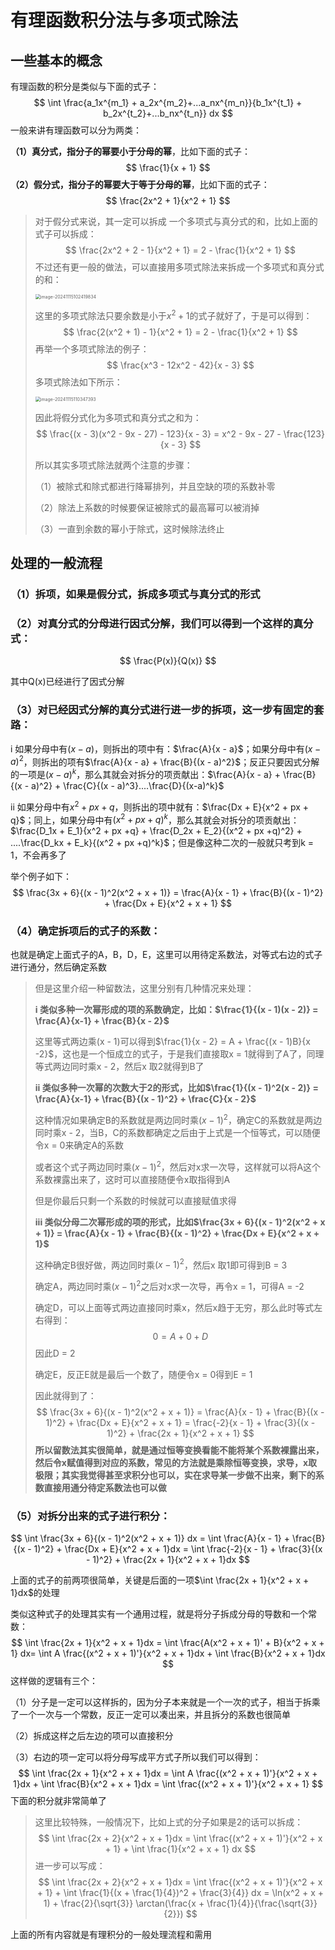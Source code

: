 # 有理函数积分法与多项式除法

## 一些基本的概念

有理函数的积分是类似与下面的式子：
$$
\int \frac{a_1x^{m_1} + a_2x^{m_2}+...a_nx^{m_n}}{b_1x^{t_1} + b_2x^{t_2}+...b_nx^{t_n}} dx
$$
一般来讲有理函数可以分为两类：

**（1）真分式，指分子的幂要小于分母的幂**，比如下面的式子：
$$
\frac{1}{x + 1}
$$
**（2）假分式，指分子的幂要大于等于分母的幂**，比如下面的式子：
$$
\frac{2x^2 + 1}{x^2 + 1}
$$

> 对于假分式来说，其一定可以拆成 一个多项式与真分式的和，比如上面的式子可以拆成：
> $$
> \frac{2x^2 + 2 - 1}{x^2 + 1} = 2 - \frac{1}{x^2 + 1}
> $$
> 不过还有更一般的做法，可以直接用多项式除法来拆成一个多项式和真分式的和：
>
> <img src="https://typora-1310242472.cos.ap-nanjing.myqcloud.com/typora_img/image-20241115102419834.png" alt="image-20241115102419834" style="zoom:50%;" />
>
> 这里的多项式除法只要余数是小于$x^2 + 1$的式子就好了，于是可以得到：
> $$
> \frac{2(x^2 + 1) - 1}{x^2 + 1} = 2 - \frac{1}{x^2 + 1}
> $$
> 再举一个多项式除法的例子：
> $$
> \frac{x^3 - 12x^2 - 42}{x - 3}
> $$
> 多项式除法如下所示：
>
> <img src="https://typora-1310242472.cos.ap-nanjing.myqcloud.com/typora_img/image-20241115110347393.png" alt="image-20241115110347393" style="zoom:50%;" />
>
> 因此将假分式化为多项式和真分式之和为：
> $$
> \frac{(x - 3)(x^2 - 9x - 27) - 123}{x - 3} = x^2 - 9x - 27 - \frac{123}{x - 3}
> $$
> 
>
> 所以其实多项式除法就两个注意的步骤：
>
> （1）被除式和除式都进行降幂排列，并且空缺的项的系数补零
>
> （2）除法上系数的时候要保证被除式的最高幂可以被消掉
>
> （3）一直到余数的幂小于除式，这时候除法终止

## 处理的一般流程

### **（1）拆项，如果是假分式，拆成多项式与真分式的形式**



### **（2）对真分式的分母进行因式分解，我们可以得到一个这样的真分式：**

$$
\frac{P(x)}{Q(x)}
$$

其中Q(x)已经进行了因式分解

### **（3）对已经因式分解的真分式进行进一步的拆项，这一步有固定的套路：**

i 如果分母中有$(x - a)$，则拆出的项中有：$\frac{A}{x - a}$；如果分母中有$(x - a)^2$，则拆出的项有$\frac{A}{x - a} + \frac{B}{(x - a)^2}$；反正只要因式分解的一项是$(x - a)^k$，那么其就会对拆分的项贡献出：$\frac{A}{x - a} + \frac{B}{(x - a)^2} + \frac{C}{(x - a)^3}....\frac{D}{(x-a)^k}$

ii 如果分母中有$x^2 + px + q$，则拆出的项中就有：$\frac{Dx + E}{x^2 + px + q}$；同上，如果分母中有$(x^2 + px + q)^k$，那么其就会对拆分的项贡献出：$\frac{D_1x + E_1}{x^2 + px +q} + \frac{D_2x + E_2}{(x^2 + px +q)^2} + ....\frac{D_kx + E_k}{(x^2 + px +q)^k}$；但是像这种二次的一般就只考到k = 1，不会再多了

举个例子如下：
$$
\frac{3x + 6}{(x - 1)^2(x^2 + x + 1)} = \frac{A}{x - 1} + \frac{B}{(x - 1)^2} + \frac{Dx + E}{x^2 + x + 1}
$$

### **（4）确定拆项后的式子的系数：**

也就是确定上面式子的A，B，D，E，这里可以用待定系数法，对等式右边的式子进行通分，然后确定系数

> 但是这里介绍一种留数法，这里分别有几种情况来处理：
>
> **i 类似多种一次幂形成的项的系数确定，比如：$\frac{1}{(x - 1)(x - 2)} = \frac{A}{x-1} + \frac{B}{x - 2}$**
>
> 这里等式两边乘(x - 1)可以得到$\frac{1}{x - 2} = A + \frac{(x - 1)B}{x -2}$，这也是一个恒成立的式子，于是我们直接取x = 1就得到了A了，同理等式两边同时乘x - 2，然后x 取2就得到B了
>
> **ii 类似多种一次幂的次数大于2的形式，比如$\frac{1}{(x - 1)^2(x - 2)} = \frac{A}{x-1} +  \frac{B}{(x - 1)^2} + \frac{C}{x - 2}$**
>
> 这种情况如果确定B的系数就是两边同时乘$(x - 1)^2$，确定C的系数就是两边同时乘x - 2，当B，C的系数都确定之后由于上式是一个恒等式，可以随便令x = 0来确定A的系数
>
>  或者这个式子两边同时乘$(x - 1)^2$，然后对x求一次导，这样就可以将A这个系数裸露出来了，这时可以直接随便令x取指得到A
>
> 但是你最后只剩一个系数的时候就可以直接赋值求得
>
> **iii 类似分母二次幂形成的项的形式，比如$\frac{3x + 6}{(x - 1)^2(x^2 + x + 1)} = \frac{A}{x - 1} + \frac{B}{(x - 1)^2} + \frac{Dx + E}{x^2 + x + 1}$**
>
> 这种确定B很好做，两边同时乘$(x - 1)^2$，然后x 取1即可得到B = 3
>
> 确定A，两边同时乘$(x - 1)^2$之后对x求一次导，再令x = 1，可得A = -2
>
> 确定D，可以上面等式两边直接同时乘x，然后x趋于无穷，那么此时等式左右得到：
> $$
> 0 = A + 0 + D
> $$
> 因此D = 2
>
> 确定E，反正E就是最后一个数了，随便令x = 0得到E = 1
>
> 因此就得到了：
> $$
> \frac{3x + 6}{(x - 1)^2(x^2 + x + 1)} = \frac{A}{x - 1} + \frac{B}{(x - 1)^2} + \frac{Dx + E}{x^2 + x + 1} =  \frac{-2}{x - 1} + \frac{3}{(x - 1)^2} + \frac{2x + 1}{x^2 + x + 1}
> $$
> **所以留数法其实很简单，就是通过恒等变换看能不能将某个系数裸露出来，然后令x赋值得到对应的系数，常见的方法就是乘除恒等变换，求导，x取极限；其实我觉得甚至求积分也可以，实在求导某一步做不出来，剩下的系数直接用通分待定系数法也可以做**

### **（5）对拆分出来的式子进行积分：**

$$
\int \frac{3x + 6}{(x - 1)^2(x^2 + x + 1)} dx = \int \frac{A}{x - 1} + \frac{B}{(x - 1)^2} + \frac{Dx + E}{x^2 + x + 1}dx =  \int \frac{-2}{x - 1} + \frac{3}{(x - 1)^2} + \frac{2x + 1}{x^2 + x + 1}dx
$$

上面的式子的前两项很简单，关键是后面的一项$\int \frac{2x + 1}{x^2 + x + 1}dx$的处理

类似这种式子的处理其实有一个通用过程，就是将分子拆成分母的导数和一个常数：
$$
\int \frac{2x + 1}{x^2 + x + 1}dx = \int \frac{A(x^2 + x + 1)' + B}{x^2 + x + 1} dx= \int A \frac{(x^2 + x + 1)'}{x^2 + x + 1}dx + \int \frac{B}{x^2 + x + 1}dx
$$
这样做的逻辑有三个：

（1）分子是一定可以这样拆的，因为分子本来就是一个一次的式子，相当于拆乘了一个一次与一个常数，反正一定可以凑出来，并且拆分的系数也很简单

（2）拆成这样之后左边的项可以直接积分

（3）右边的项一定可以将分母写成平方式子所以我们可以得到：
$$
\int \frac{2x + 1}{x^2 + x + 1}dx = \int A \frac{(x^2 + x + 1)'}{x^2 + x + 1}dx + \int \frac{B}{x^2 + x + 1}dx = \int \frac{(x^2 + x + 1)'}{x^2 + x + 1}
$$
下面的积分就非常简单了

> 这里比较特殊，一般情况下，比如上式的分子如果是2的话可以拆成：
> $$
> \int \frac{2x + 2}{x^2 + x + 1}dx  = \int \frac{(x^2 + x + 1)'}{x^2 + x + 1} + \int \frac{1}{x^2 + x + 1} dx
> $$
> 进一步可以写成：
> $$
> \int \frac{2x + 2}{x^2 + x + 1}dx  = \int \frac{(x^2 + x + 1)'}{x^2 + x + 1} + \int \frac{1}{(x + \frac{1}{4})^2 + \frac{3}{4}} dx = \ln(x^2 + x + 1) + \frac{2}{\sqrt{3}} \arctan(\frac{x + \frac{1}{4}}{\frac{\sqrt{3}}{2}})
> $$

上面的所有内容就是有理积分的一般处理流程和需用